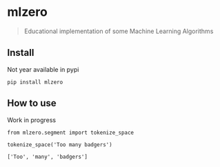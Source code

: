 # mlzero
> Educational implementation of some Machine Learning Algorithms


## Install

Not year available in pypi

`pip install mlzero`

## How to use

Work in progress

```
from mlzero.segment import tokenize_space

tokenize_space('Too many badgers')
```




    ['Too', 'many', 'badgers']


